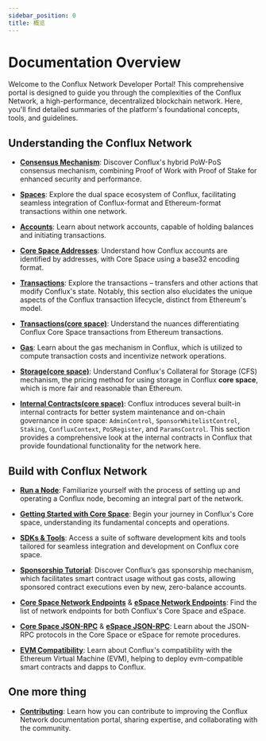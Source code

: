 ```yaml
---
sidebar_position: 0
title: 概览
---
```


# Documentation Overview

Welcome to the Conflux Network Developer Portal! This comprehensive portal is designed to guide you through the complexities of the Conflux Network, a high-performance, decentralized blockchain network. Here, you'll find detailed summaries of the platform's foundational concepts, tools, and guidelines.

## **Understanding the Conflux Network**

- [**Consensus Mechanism**](conflux-basics/consensus-mechanisms): Discover Conflux's hybrid PoW-PoS consensus mechanism, combining Proof of Work with Proof of Stake for enhanced security and performance.

- [**Spaces**](conflux-basics/spaces):
  Explore the dual space ecosystem of Conflux, facilitating seamless integration of Conflux-format and Ethereum-format transactions within one network.

- [**Accounts**](conflux-basics/accounts):
  Learn about network accounts, capable of holding balances and initiating transactions.

- [**Core Space Addresses**](../core/learn/core-space-basics/addresses):
  Understand how Conflux accounts are identified by addresses, with Core Space using a base32 encoding format.

- [**Transactions**](conflux-basics/transactions):
  Explore the transactions – transfers and other actions that modify Conflux's state. Notably, this section also elucidates the unique aspects of the Conflux transaction lifecycle, distinct from Ethereum's model.

- [**Transactions(core space)**](../core/learn/core-space-basics/transaction_explain#differences-between-conflux-and-ethereum):
  Understand the nuances differentiating Conflux Core Space transactions from Ethereum transactions.

- [**Gas**](conflux-basics/gas):
  Learn about the gas mechanism in Conflux, which is utilized to compute transaction costs and incentivize network operations.

- [**Storage(core space)**](../core/learn/core-space-basics/storage):
  Understand Conflux's Collateral for Storage (CFS) mechanism, the pricing method for using storage in Conflux **core space**, which is more fair and reasonable than Ethereum.

- [**Internal Contracts(core space)**](../core/learn/core-space-basics/internal-contracts/):
  Conflux introduces several built-in internal contracts for better system maintenance and on-chain governance in core space: `AdminControl`, `SponsorWhitelistControl`, `Staking`, `ConfluxContext`, `PoSRegister`, and `ParamsControl`. This section provides a comprehensive look at the internal contracts in Conflux that provide foundational functionality for the network here.

## **Build with Conflux Network**

- [**Run a Node**](run-a-node/):
  Familiarize yourself with the process of setting up and operating a Conflux node, becoming an integral part of the network.

- [**Getting Started with Core Space**](../core/learn/getting-started/):
  Begin your journey in Conflux's Core space, understanding its fundamental concepts and operations.

- [**SDKs & Tools**](category/sdks-and-tools):
  Access a suite of software development kits and tools tailored for seamless integration and development on Conflux core space.

- [**Sponsorship Tutorial**](../core/learn/core-space-basics/internal-contracts/sponsor-whitelist-control):
  Discover Conflux’s gas sponsorship mechanism, which facilitates smart contract usage without gas costs, allowing sponsored contract executions even by new, zero-balance accounts.

- [**Core Space Network Endpoints**](../core/build/sdks-and-tools/conflux_rpcs) & [**eSpace Network Endpoints**](../espace/build/network-endpoints):
  Find the list of network endpoints for both Conflux's Core Space and eSpace.

- [**Core Space JSON-RPC**](../core/build/json-rpc/) & [**eSpace JSON-RPC**](../espace/build/resources/json-rpc):
  Learn about the JSON-RPC protocols in the Core Space or eSpace for remote procedures.

- [**EVM Compatibility**](../espace/build/evm-compatibility):
  Learn about Conflux's compatibility with the Ethereum Virtual Machine (EVM), helping to deploy evm-compatible smart contracts and dapps to Conflux.

## One more thing

- [**Contributing**](CONTRIBUTING):
  Learn how you can contribute to improving the Conflux Network documentation portal, sharing expertise, and collaborating with the community.
